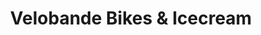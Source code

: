 ---
title: "Velobande Bikes & Icecream"
url: /berlin/velobande-bikes-und-icecream/
shop: Fahrrad
---